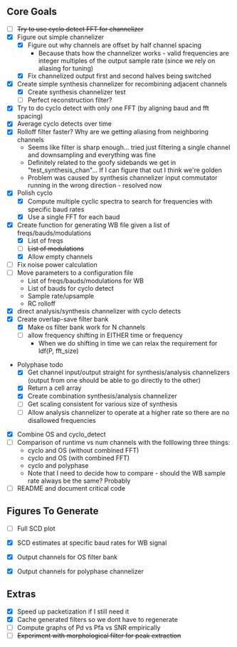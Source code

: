 Core Goals
----------
- [ ] ~~Try to use cyclo detect FFT for channelizer~~
- [X] Figure out simple channelizer
    - [X] Figure out why channels are offset by half channel spacing
        - Because thats how the channelizer works - valid frequencies are integer multiples of the output sample rate (since we rely on aliasing for tuning)
    - [X] Fix channelized output first and second halves being switched
- [X] Create simple synthesis channelizer for recombining adjacent channels
    - [X] Create synthesis channelizer test
    - [ ] Perfect reconstruction filter?
- [X] Try to do cyclo detect with only one FFT (by aligning baud and fft spacing)
- [X] Average cyclo detects over time
- [X] Rolloff filter faster? Why are we getting aliasing from neighboring channels
    - Seems like filter is sharp enough... tried just filtering a single channel and downsampling and everything was fine
    - Definitely related to the goofy sidebands we get in "test_synthesis_chan"... If I can figure that out I think we're golden
    - Problem was caused by synthesis channelizer input commutator running in the wrong direction - resolved now
- [X] Polish cyclo
    - [X] Compute multiple cyclic spectra to search for frequencies with specific baud rates
    - [X] Use a single FFT for each baud
- [X] Create function for generating WB file given a list of freqs/bauds/modulations
    - [X] List of freqs
    - [ ] ~~List of modulations~~
    - [X] Allow empty channels
- [ ] Fix noise power calculation
- [ ] Move parameters to a configuration file
    - List of freqs/bauds/modulations for WB
    - List of bauds for cyclo detect
    - Sample rate/upsample
    - RC rolloff
- [X] direct analysis/synthesis channelizer with cyclo detects
- [X] Create overlap-save filter bank
    - [X] Make os filter bank work for N channels
    - [ ] allow frequency shifting in EITHER time or frequency
        - When we do shifting in time we can relax the requirement for ldf(P, fft_size)
- Polyphase todo
    - [X] Get channel input/output straight for synthesis/analysis channelizers (output from one should be able to go directly to the other)
    - [X] Return a cell array
    - [X] Create combination synthesis/analysis channelizer
    - [ ] Get scaling consistent for various size of synthesis
    - [ ] Allow analysis channelizer to operate at a higher rate so there are
          no disallowed frequencies
- [X] Combine OS and cyclo_detect
- [ ] Comparison of runtime vs num channels with the folllowing three things:
    - cyclo and OS (without combined FFT)
    - cyclo and OS (with combined FFT)
    - cyclo and polyphase
    - Note that I need to decide how to compare - should the WB sample rate
      always be the same? Probably
- [ ] README and document critical code

Figures To Generate
-------------------
- [ ] Full SCD plot
- [X] SCD estimates at specific baud rates for WB signal
- [X] Output channels for OS filter bank
- [X] Output channels for polyphase channelizer


Extras
------
- [X] Speed up packetization if I still need it
- [X] Cache generated filters so we dont have to regenerate
- [ ] Compute graphs of Pd vs Pfa vs SNR empirically
- [ ] ~~Experiment with morphological filter for peak extraction~~
